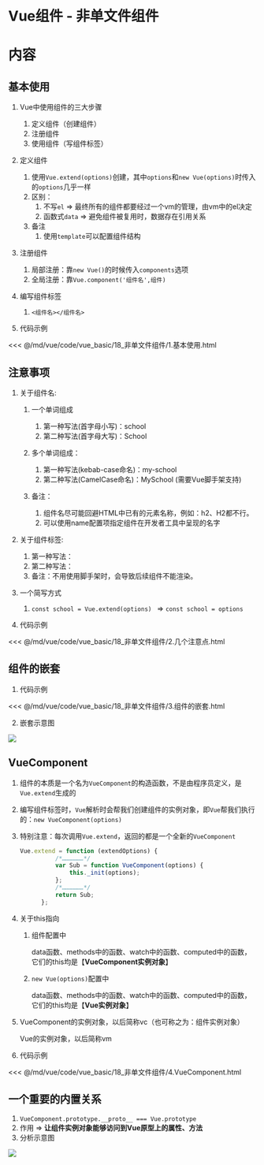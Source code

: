 # Vue组件 - 非单文件组件

# 内容

## 基本使用

1. Vue中使用组件的三大步骤
   1. 定义组件（创建组件）
   2. 注册组件
   3. 使用组件（写组件标签）

2. 定义组件
   1. 使用`Vue.extend(options)`创建，其中`options`和`new Vue(options)`时传入的`options`几乎一样
   2. 区别：
      1. 不写`el` => 最终所有的组件都要经过一个vm的管理，由vm中的el决定
      2. 函数式`data` => 避免组件被复用时，数据存在引用关系
   3. 备注
      1. 使用`template`可以配置组件结构

3. 注册组件
   1. 局部注册：靠`new Vue()`的时候传入`components`选项
   2. 全局注册：靠`Vue.component('组件名',组件)`
   
4. 编写组件标签
   1. `<组件名></组件名>`

5. 代码示例

<<< @/md/vue/code/vue_basic/18_非单文件组件/1.基本使用.html

## 注意事项

1. 关于组件名:

   1. 一个单词组成
      1. 第一种写法(首字母小写)：school
      2. 第二种写法(首字母大写)：School

   2. 多个单词组成：

      1. 第一种写法(kebab-case命名)：my-school
      2. 第二种写法(CamelCase命名)：MySchool (需要Vue脚手架支持)

   3. 备注：

      1. 组件名尽可能回避HTML中已有的元素名称，例如：h2、H2都不行。
      2. 可以使用name配置项指定组件在开发者工具中呈现的名字

2. 关于组件标签:

   1. 第一种写法：<school></school>
   2. 第二种写法：<school/>
   3. 备注：不用使用脚手架时，<school/>会导致后续组件不能渲染。

3. 一个简写方式
   1. `const school = Vue.extend(options) ` => `const school = options`

4. 代码示例

<<< @/md/vue/code/vue_basic/18_非单文件组件/2.几个注意点.html

## 组件的嵌套

1. 代码示例

<<< @/md/vue/code/vue_basic/18_非单文件组件/3.组件的嵌套.html

2. 嵌套示意图

![](/_images/vue/component/组件的嵌套.png)

## VueComponent

1. 组件的本质是一个名为`VueComponent`的构造函数，不是由程序员定义，是`Vue.extend`生成的 

2. 编写组件标签时，`Vue`解析时会帮我们创建组件的实例对象，即`Vue`帮我们执行的：`new VueComponent(options)`

3. 特别注意：每次调用`Vue.extend`，返回的都是一个全新的`VueComponent`

   ```js
   Vue.extend = function (extendOptions) {
             /*………………*/
             var Sub = function VueComponent(options) {
                 this._init(options);
             };
             /*………………*/
             return Sub;
         };
   ```

4. 关于this指向

   1. 组件配置中

      data函数、methods中的函数、watch中的函数、computed中的函数，它们的this均是【**VueComponent实例对象**】

   2. `new Vue(options)`配置中

      data函数、methods中的函数、watch中的函数、computed中的函数，它们的this均是【**Vue实例对象**】

5. VueComponent的实例对象，以后简称vc（也可称之为：组件实例对象）

   Vue的实例对象，以后简称vm

6. 代码示例

<<< @/md/vue/code/vue_basic/18_非单文件组件/4.VueComponent.html

## 一个重要的内置关系

1. `VueComponent.prototype.__proto__ === Vue.prototype`
2. 作用 => **让组件实例对象能够访问到Vue原型上的属性、方法**
3. 分析示意图

![](/_images/vue/component/Vue和VueComponent关系.png)
